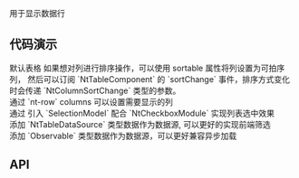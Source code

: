 用于显示数据行

## 代码演示

<div class="grid-x grid-margin-x">
  <div class="medium-12 cell">
    <nc-example>
      <nc-example-showcase>
        <example-table-basic></example-table-basic>
      </nc-example-showcase>
      <nc-example-legend title="基本">默认表格</nc-example-legend>
      <nc-example-code [code]="basicCode"></nc-example-code>
    </nc-example>
    <nc-example>
      <nc-example-showcase>
        <example-table-sort></example-table-sort>
      </nc-example-showcase>
      <nc-example-legend title="可排序表格">
        如果想对列进行排序操作，可以使用 sortable 属性将列设置为可拍序列，
        然后可以订阅 `NtTableComponent` 的 `sortChange` 事件，排序方式变化时会传递 `NtColumnSortChange` 类型的参数。
      </nc-example-legend>
      <nc-example-code [code]="sortCode"></nc-example-code>
    </nc-example>
  </div>
  <div class="medium-12 cell">
    <nc-example>
      <nc-example-showcase>
        <example-table-column-visibility></example-table-column-visibility>
      </nc-example-showcase>
      <nc-example-legend title="列可见性">
        通过 `nt-row` columns 可以设置需要显示的列
      </nc-example-legend>
      <nc-example-code [code]="columnVisibilityCode"></nc-example-code>
    </nc-example>
  </div>
  <div class="medium-12 cell">
   <nc-example>
      <nc-example-showcase>
        <example-table-selectable></example-table-selectable>
      </nc-example-showcase>
      <nc-example-legend title="可选择列表">
        通过 引入 `SelectionModel` 配合 `NtCheckboxModule` 实现列表选中效果
      </nc-example-legend>
      <nc-example-code [code]="selectableCode"></nc-example-code>
    </nc-example>
  </div>
  <div class="medium-12 cell">
   <nc-example>
      <nc-example-showcase>
        <example-table-data></example-table-data>
      </nc-example-showcase>
      <nc-example-legend title="数据源">
       添加 `NtTableDataSource` 类型数据作为数据源, 可以更好的实现前端筛选
      </nc-example-legend>
      <nc-example-code [code]="dataCode"></nc-example-code>
    </nc-example>
  </div>
  <div class="medium-12 cell">
   <nc-example>
      <nc-example-showcase>
        <example-table-observable-data></example-table-observable-data>
      </nc-example-showcase>
      <nc-example-legend title="数据源">
       添加 `Observable` 类型数据作为数据源，可以更好兼容异步加载
      </nc-example-legend>
      <nc-example-code [code]="observableDataCode"></nc-example-code>
    </nc-example>
  </div>
</div>


## API
<div>
  <nc-markdown [data]="api"></nc-markdown>
</div>
